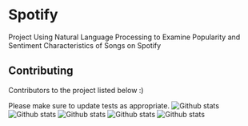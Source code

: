 # Spotify

Project Using Natural Language Processing to Examine Popularity and Sentiment Characteristics of Songs on Spotify

## Contributing
Contributors to the project listed below :)

Please make sure to update tests as appropriate.
![Github stats](https://github-readme-stats.vercel.app/api?username=creeganmi)
![Github stats](https://github-readme-stats.vercel.app/api?username=czarnsr)
![Github stats](https://github-readme-stats.vercel.app/api?username=cf2758)
![Github stats](https://github-readme-stats.vercel.app/api?username=alb2329)
![Github stats](https://github-readme-stats.vercel.app/api?username=patalver)
